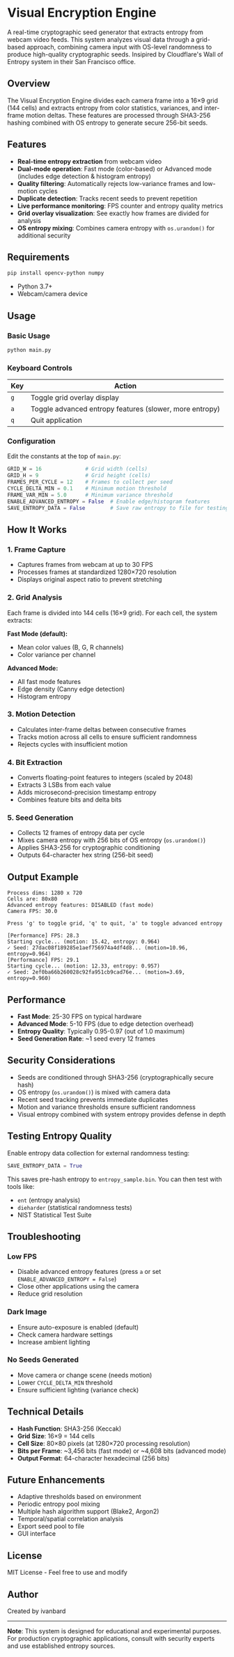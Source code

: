 # Visual Encryption Engine

A real-time cryptographic seed generator that extracts entropy from webcam video feeds. This system analyzes visual data through a grid-based approach, combining camera input with OS-level randomness to produce high-quality cryptographic seeds. Insipired by Cloudflare's Wall of Entropy system in their San Francisco office.

## Overview

The Visual Encryption Engine divides each camera frame into a 16×9 grid (144 cells) and extracts entropy from color statistics, variances, and inter-frame motion deltas. These features are processed through SHA3-256 hashing combined with OS entropy to generate secure 256-bit seeds.

## Features

- **Real-time entropy extraction** from webcam video
- **Dual-mode operation**: Fast mode (color-based) or Advanced mode (includes edge detection & histogram entropy)
- **Quality filtering**: Automatically rejects low-variance frames and low-motion cycles
- **Duplicate detection**: Tracks recent seeds to prevent repetition
- **Live performance monitoring**: FPS counter and entropy quality metrics
- **Grid overlay visualization**: See exactly how frames are divided for analysis
- **OS entropy mixing**: Combines camera entropy with `os.urandom()` for additional security

## Requirements

```bash
pip install opencv-python numpy
```

- Python 3.7+
- Webcam/camera device

## Usage

### Basic Usage

```bash
python main.py
```

### Keyboard Controls

| Key | Action |
|-----|--------|
| `g` | Toggle grid overlay display |
| `a` | Toggle advanced entropy features (slower, more entropy) |
| `q` | Quit application |

### Configuration

Edit the constants at the top of `main.py`:

```python
GRID_W = 16              # Grid width (cells)
GRID_H = 9               # Grid height (cells)
FRAMES_PER_CYCLE = 12    # Frames to collect per seed
CYCLE_DELTA_MIN = 0.1    # Minimum motion threshold
FRAME_VAR_MIN = 5.0      # Minimum variance threshold
ENABLE_ADVANCED_ENTROPY = False  # Enable edge/histogram features
SAVE_ENTROPY_DATA = False        # Save raw entropy to file for testing
```

## How It Works

### 1. Frame Capture
- Captures frames from webcam at up to 30 FPS
- Processes frames at standardized 1280×720 resolution
- Displays original aspect ratio to prevent stretching

### 2. Grid Analysis
Each frame is divided into 144 cells (16×9 grid). For each cell, the system extracts:

**Fast Mode (default):**
- Mean color values (B, G, R channels)
- Color variance per channel

**Advanced Mode:**
- All fast mode features
- Edge density (Canny edge detection)
- Histogram entropy

### 3. Motion Detection
- Calculates inter-frame deltas between consecutive frames
- Tracks motion across all cells to ensure sufficient randomness
- Rejects cycles with insufficient motion

### 4. Bit Extraction
- Converts floating-point features to integers (scaled by 2048)
- Extracts 3 LSBs from each value
- Adds microsecond-precision timestamp entropy
- Combines feature bits and delta bits

### 5. Seed Generation
- Collects 12 frames of entropy data per cycle
- Mixes camera entropy with 256 bits of OS entropy (`os.urandom()`)
- Applies SHA3-256 for cryptographic conditioning
- Outputs 64-character hex string (256-bit seed)

## Output Example

```
Process dims: 1280 x 720
Cells are: 80x80
Advanced entropy features: DISABLED (fast mode)
Camera FPS: 30.0

Press 'g' to toggle grid, 'q' to quit, 'a' to toggle advanced entropy

[Performance] FPS: 28.3
Starting cycle... (motion: 15.42, entropy: 0.964)
✓ Seed: 27dac08f189285e1aef756974a4df4d8... (motion=10.96, entropy=0.964)
[Performance] FPS: 29.1
Starting cycle... (motion: 12.33, entropy: 0.957)
✓ Seed: 2ef0ba66b260028c92fa951cb9cad76e... (motion=3.69, entropy=0.960)
```

## Performance

- **Fast Mode**: 25-30 FPS on typical hardware
- **Advanced Mode**: 5-10 FPS (due to edge detection overhead)
- **Entropy Quality**: Typically 0.95-0.97 (out of 1.0 maximum)
- **Seed Generation Rate**: ~1 seed every 12 frames

## Security Considerations

- Seeds are conditioned through SHA3-256 (cryptographically secure hash)
- OS entropy (`os.urandom()`) is mixed with camera data
- Recent seed tracking prevents immediate duplicates
- Motion and variance thresholds ensure sufficient randomness
- Visual entropy combined with system entropy provides defense in depth

## Testing Entropy Quality

Enable entropy data collection for external randomness testing:

```python
SAVE_ENTROPY_DATA = True
```

This saves pre-hash entropy to `entropy_sample.bin`. You can then test with tools like:
- `ent` (entropy analysis)
- `dieharder` (statistical randomness tests)
- NIST Statistical Test Suite

## Troubleshooting

### Low FPS
- Disable advanced entropy features (press `a` or set `ENABLE_ADVANCED_ENTROPY = False`)
- Close other applications using the camera
- Reduce grid resolution

### Dark Image
- Ensure auto-exposure is enabled (default)
- Check camera hardware settings
- Increase ambient lighting

### No Seeds Generated
- Move camera or change scene (needs motion)
- Lower `CYCLE_DELTA_MIN` threshold
- Ensure sufficient lighting (variance check)

## Technical Details

- **Hash Function**: SHA3-256 (Keccak)
- **Grid Size**: 16×9 = 144 cells
- **Cell Size**: 80×80 pixels (at 1280×720 processing resolution)
- **Bits per Frame**: ~3,456 bits (fast mode) or ~4,608 bits (advanced mode)
- **Output Format**: 64-character hexadecimal (256 bits)

## Future Enhancements

- Adaptive thresholds based on environment
- Periodic entropy pool mixing
- Multiple hash algorithm support (Blake2, Argon2)
- Temporal/spatial correlation analysis
- Export seed pool to file
- GUI interface

## License

MIT License - Feel free to use and modify

## Author

Created by ivanbard

---

**Note**: This system is designed for educational and experimental purposes. For production cryptographic applications, consult with security experts and use established entropy sources.